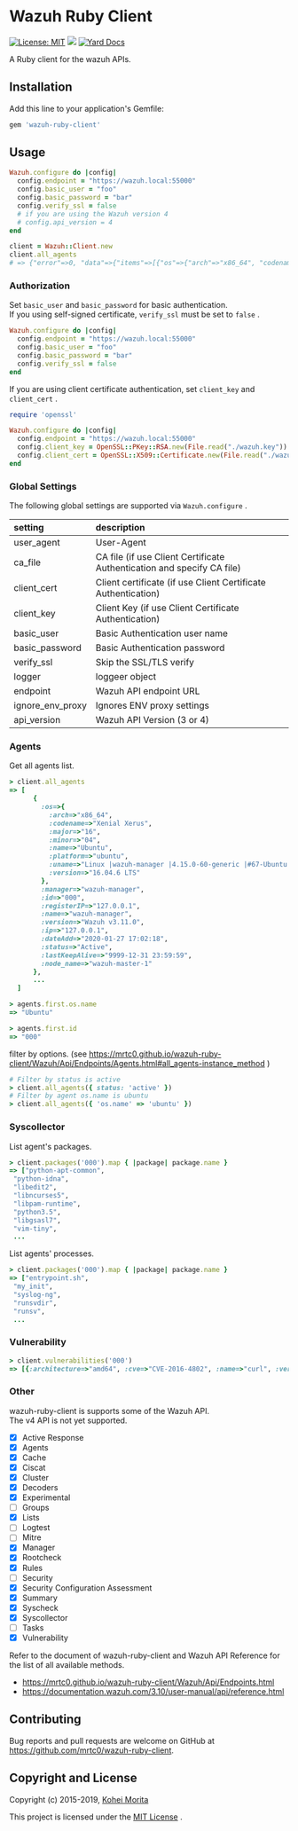 # Wazuh Ruby Client

[![License: MIT](https://img.shields.io/badge/License-MIT-yellow.svg)](https://github.com/mrtc0/wazuh-ruby-client/blob/master/LICENSE.txt)
![](https://github.com/mrtc0/wazuh-ruby-client/workflows/GitHub%20Workflow/badge.svg)
[![Yard Docs](http://img.shields.io/badge/yard-docs-blue.svg)](https://mrtc0.github.io/wazuh-ruby-client)


A Ruby client for the wazuh APIs.

## Installation

Add this line to your application's Gemfile:

```ruby
gem 'wazuh-ruby-client'
```

## Usage

```ruby
Wazuh.configure do |config|
  config.endpoint = "https://wazuh.local:55000"
  config.basic_user = "foo"
  config.basic_password = "bar"
  config.verify_ssl = false
  # if you are using the Wazuh version 4
  # config.api_version = 4
end

client = Wazuh::Client.new
client.all_agents
# => {"error"=>0, "data"=>{"items"=>[{"os"=>{"arch"=>"x86_64", "codename"=>"Xenial Xerus", "major"=>"16", "minor"=>"04", "name"=>"Ubuntu", "platform"=>"ubuntu", "uname"=>"Linux |wazuh-manager-master-0 |4.14.138+ |#1 SMP Tue Sep 3 02:58:08 PDT 2019 |x86_64", "version"=>"16.04.6 LTS"}, "status"=>"Active", "name"=>"wazuh-manager-master-0", "registerIP"=>"127.0.0.1", "manager"=>"wazuh-manager-master-0", "dateAdd"=>"2020-01-07 16:13:05", "ip"=>"127.0.0.1", "node_name"=>"wazuh-manager-master", "version"=>"Wazuh v3.11.1", "lastKeepAlive"=>"9999-12-31 23:59:59", "id"=>"000"}], "totalItems"=>1}}
```

### Authorization

Set `basic_user` and `basic_password` for basic authentication.  
If you using self-signed certificate, `verify_ssl` must be set to `false` .

```ruby
Wazuh.configure do |config|
  config.endpoint = "https://wazuh.local:55000"
  config.basic_user = "foo"
  config.basic_password = "bar"
  config.verify_ssl = false
end
```

If you are using client certificate authentication, set `client_key` and `client_cert` .

```ruby
require 'openssl'

Wazuh.configure do |config|
  config.endpoint = "https://wazuh.local:55000"
  config.client_key = OpenSSL::PKey::RSA.new(File.read("./wazuh.key"))
  config.client_cert = OpenSSL::X509::Certificate.new(File.read("./wazuh.crt"))
end
```

### Global Settings

The following global settings are supported via `Wazuh.configure` .

| setting | description |
|:--------|:------------|
| user_agent | User-Agent |
| ca_file | CA file (if use Client Certificate Authentication and specify CA file) |
| client_cert | Client certificate (if use Client Certificate Authentication) |
| client_key | Client Key (if use Client Certificate Authentication) |
| basic_user | Basic Authentication user name |
| basic_password | Basic Authentication password |
| verify_ssl | Skip the SSL/TLS verify |
| logger | loggeer object |
| endpoint | Wazuh API endpoint URL |
| ignore_env_proxy | Ignores ENV proxy settings |
| api_version | Wazuh API Version (3 or 4) |


### Agents

Get all agents list.

```ruby
> client.all_agents
=> [
      {
        :os=>{
          :arch=>"x86_64",
          :codename=>"Xenial Xerus",
          :major=>"16",
          :minor=>"04",
          :name=>"Ubuntu",
          :platform=>"ubuntu",
          :uname=>"Linux |wazuh-manager |4.15.0-60-generic |#67-Ubuntu SMP Thu Aug 22 16:55:30 UTC 2019 |x86_64",
          :version=>"16.04.6 LTS"
        },
        :manager=>"wazuh-manager",
        :id=>"000",
        :registerIP=>"127.0.0.1",
        :name=>"wazuh-manager",
        :version=>"Wazuh v3.11.0",
        :ip=>"127.0.0.1",
        :dateAdd=>"2020-01-27 17:02:18",
        :status=>"Active",
        :lastKeepAlive=>"9999-12-31 23:59:59",
        :node_name=>"wazuh-master-1"
      },
      ...
  ]

> agents.first.os.name
=> "Ubuntu"

> agents.first.id
=> "000"
```

filter by options. (see https://mrtc0.github.io/wazuh-ruby-client/Wazuh/Api/Endpoints/Agents.html#all_agents-instance_method )

```ruby
# Filter by status is active
> client.all_agents({ status: 'active' })
# Filter by agent os.name is ubuntu
> client.all_agents({ 'os.name' => 'ubuntu' })
```

### Syscollector

List agent's packages.

```ruby
> client.packages('000').map { |package| package.name }
=> ["python-apt-common",
 "python-idna",
 "libedit2",
 "libncurses5",
 "libpam-runtime",
 "python3.5",
 "libgsasl7",
 "vim-tiny",
 ...
```

List agents' processes.

```ruby
> client.packages('000').map { |package| package.name }
=> ["entrypoint.sh",
 "my_init",
 "syslog-ng",
 "runsvdir",
 "runsv",
 ...
```

### Vulnerability

```ruby
> client.vulnerabilities('000')
=> [{:architecture=>"amd64", :cve=>"CVE-2016-4802", :name=>"curl", :version=>"7.47.0-1ubuntu2.14"}, {:architecture=>"amd64", :cve=>"CVE-2016-8620", :name=>"curl", :version=>"7.47.0-1ubun...
```

### Other

wazuh-ruby-client is supports some of the Wazuh API.  
The v4 API is not yet supported.

- [x] Active Response
- [x] Agents
- [x] Cache
- [x] Ciscat
- [x] Cluster
- [x] Decoders
- [x] Experimental
- [ ] Groups
- [x] Lists
- [ ] Logtest
- [ ] Mitre
- [x] Manager
- [x] Rootcheck
- [x] Rules
- [ ] Security
- [x] Security Configuration Assessment
- [x] Summary
- [x] Syscheck
- [x] Syscollector
- [ ] Tasks
- [x] Vulnerability

Refer to the document of wazuh-ruby-client and Wazuh API Reference for the list of all available methods.

- https://mrtc0.github.io/wazuh-ruby-client/Wazuh/Api/Endpoints.html
- https://documentation.wazuh.com/3.10/user-manual/api/reference.html

## Contributing

Bug reports and pull requests are welcome on GitHub at https://github.com/mrtc0/wazuh-ruby-client.

## Copyright and License

Copyright (c) 2015-2019, [Kohei Morita](https://blog.ssrf.in)

This project is licensed under the [MIT License](https://github.com/mrtc0/wazuh-ruby-client/blob/master/LICENSE) .

